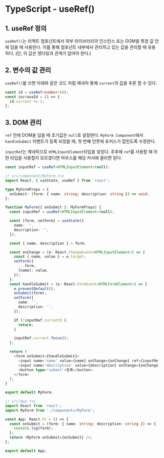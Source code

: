 # TypeScript - useRef()

## 1. useRef 정의

`useRef()`는 리액트 컴포넌트에서 외부 라이브러리의 인스턴스 또는 DOM을 특정 값 안에 담을 때 사용한다. 이를 통해 컴포넌트 내부에서 관리하고 있는 값을 관리할 때 유용하다. (단, 이 값은 렌더링과 관계가 없어야 한다.)

## 2. 변수의 값 관리

`useRef()`를 쓰면 아래와 같은 코드 처럼 제네릭 통해 `current`의 값을 추론 할 수 있다.

```ts
const id = useRef<number>(0);
const incraseId = () => {
  id.current += 1;
};
```

## 3. DOM 관리

`ref` 안에 DOM을 담을 때 초기값은 `null`로 설정한다. `MyForm Component`에서 `handleSubmit`
이벤트가 등록 되었을 때, 첫 번째 인풋에 포커스가 잡힌도록 수정한다.

`inputRef`는 제네릭으로 `HTMLInputElement`타입을 넣었다. 추후에 `ref`를 사용할 때 어떤 타입을 사용할지 모르겠다면 마우스를 해당 커서에 올리면 된다.

```ts
const inputRef = useRef<HTMLInputElement>(null);
```

```ts
// src/component/MyForm.tsx
import React, { useState, useRef } from 'react';

type MyFormProps = {
  onSubmit: (form: { name: string; description: string }) => void;
};

function MyForm({ onSubmit }: MyFormProps) {
  const inputRef = useRef<HTMLInputElement>(null);

  const [form, setForm] = useState({
    name: '',
    description: '',
  });

  const { name, description } = form;

  const onChange = (e: React.ChangeEvent<HTMLInputElement>) => {
    const { name, value } = e.target;
    setForm({
      ...form,
      [name]: value,
    });
  };
  const handleSubmit = (e: React.FormEvent<HTMLFormElement>) => {
    e.preventDefault();
    onSubmit(form);
    setForm({
      name: '',
      description: '',
    });

    if (!inputRef.current) {
      return;
    }

    inputRef.current.focus();
  };

  return (
    <form onSubmit={handleSubmit}>
      <input name='name' value={name} onChange={onChange} ref={inputRef} />
      <input name='description' value={description} onChange={onChange} />
      <button type='submit'>등록</button>
    </form>
  );
}

export default MyForm;
```

```ts
// src/App.tsx
import React from 'react';
import MyForm from './components/MyForm';

const App: React.FC = () => {
  const onSubmit = (form: { name: string; description: string }) => {
    console.log(form);
  };
  return <MyForm onSubmit={onSubmit} />;
};

export default App;
```
